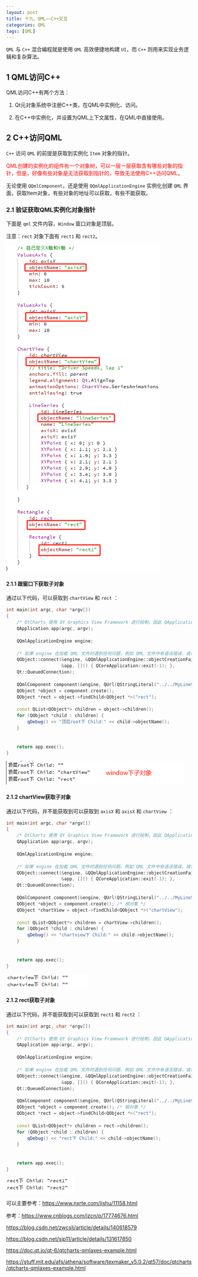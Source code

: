 ```yaml
---
layout: post
title: 十九、QML——C++交互
categories: QML
tags: [QML]
---
```


`QML` 与 `C++` 混合编程就是使用 `QML` 高效便捷地构建 `UI`，而 `C++` 则用来实现业务逻辑和复杂算法。

## 1 QML访问C++

QML访问C++有两个方法：

1. Qt元对象系统中注册C++类，在QML中实例化、访问。

2. 在C++中实例化，并设置为QML上下文属性，在QML中直接使用。

## 2 C++访问QML

`C++` 访问 `QML` 的前提是获取到实例化 `Item` 对象的指针。

<font color="red">QML创建的实例化的组件有一个对象树，可以一层一层获取含有哪些对象的指针，但是，好像有些对象是无法获取到指针的，导致无法使用C++访问QML。</font>

无论使用 `QQmlComponent`，还是使用 `QQmlApplicationEngine` 实例化创建 `QML` 界面，获取Item对象，有些对象的地址可以获取，有些不能获取。

### 2.1 验证获取QML实例化对象指针

下面是 `qml` 文件内容，`Window` 窗口对象是顶层。

注意：`rect` 对象下面有 `rect1` 和 `rect2`。

![alt text](image.png)

#### 2.1.1 跟窗口下获取子对象

通过以下代码，可以获取到 `chartView` 和 `rect` ：

```c++
int main(int argc, char *argv[])
{
    /* QtCharts 使用 Qt Graphics View Framework 进行绘制，因此 QApplication一定要被使用，而不是 QGuiApplication */
    QApplication app(argc, argv);

    QQmlApplicationEngine engine;

    /* 如果 engine 在加载 QML 文件时遇到任何问题，例如 QML 文件中有语法错误，或者无法加载所需的组件，那么会发射 objectCreationFailed 信号。 */
    QObject::connect(&engine, &QQmlApplicationEngine::objectCreationFailed,
                     &app, []() { QCoreApplication::exit(-1); },
    Qt::QueuedConnection);

    QQmlComponent component(&engine, QUrl(QStringLiteral("../../MyLineSeries.qml")));
    QObject *object = component.create();
    QObject *rect = object->findChild<QObject *>("rect");

    const QList<QObject*> children = object->children();
    for (QObject *child : children) {
        qDebug() << "顶层root下 Child:" << child->objectName();
    }


    return app.exec();
}
```

![alt text](image-1.png)

#### 2.1.2 chartView获取子对象

通过以下代码，并不能获取到可以获取到 `axisX` 和 `axisX` 和 `chartView` ：

```c++
int main(int argc, char *argv[])
{
    /* QtCharts 使用 Qt Graphics View Framework 进行绘制，因此 QApplication一定要被使用，而不是 QGuiApplication */
    QApplication app(argc, argv);

    QQmlApplicationEngine engine;

    /* 如果 engine 在加载 QML 文件时遇到任何问题，例如 QML 文件中有语法错误，或者无法加载所需的组件，那么会发射 objectCreationFailed 信号。 */
    QObject::connect(&engine, &QQmlApplicationEngine::objectCreationFailed,
                     &app, []() { QCoreApplication::exit(-1); },
    Qt::QueuedConnection);

    QQmlComponent component(&engine, QUrl(QStringLiteral("../../MyLineSeries.qml")));
    QObject *object = component.create(); /* 根对象 */
    QObject *chartView = object->findChild<QObject *>("chartView");

    const QList<QObject*> children = chartView->children();
    for (QObject *child : children) {
        qDebug() << "chartview下 Child:" << child->objectName();
    }


    return app.exec();
}
```

![alt text](image-2.png)

#### 2.1.2 rect获取子对象

通过以下代码，并不能获取到可以获取到 `rect1` 和 `rect2` ：

```c++
int main(int argc, char *argv[])
{
    /* QtCharts 使用 Qt Graphics View Framework 进行绘制，因此 QApplication一定要被使用，而不是 QGuiApplication */
    QApplication app(argc, argv);

    QQmlApplicationEngine engine;

    /* 如果 engine 在加载 QML 文件时遇到任何问题，例如 QML 文件中有语法错误，或者无法加载所需的组件，那么会发射 objectCreationFailed 信号。 */
    QObject::connect(&engine, &QQmlApplicationEngine::objectCreationFailed,
                     &app, []() { QCoreApplication::exit(-1); },
    Qt::QueuedConnection);

    QQmlComponent component(&engine, QUrl(QStringLiteral("../../MyLineSeries.qml")));
    QObject *object = component.create(); /* 根对象 */
    QObject *rect = object->findChild<QObject *>("rect");

    const QList<QObject*> children = rect->children();
    for (QObject *child : children) {
        qDebug() << "rect下 Child:" << child->objectName();
    }


    return app.exec();
}
```

![alt text](image-3.png)




可以主要参考：https://www.nxrte.com/jishu/11158.html

参考：https://www.cnblogs.com/jzcn/p/17774676.html

https://blog.csdn.net/zwcslj/article/details/140618579

https://blog.csdn.net/sjp11/article/details/131617850

https://doc.qt.io/qt-6/qtcharts-qmlaxes-example.html

https://stuff.mit.edu/afs/athena/software/texmaker_v5.0.2/qt57/doc/qtcharts/qtcharts-qmlaxes-example.html